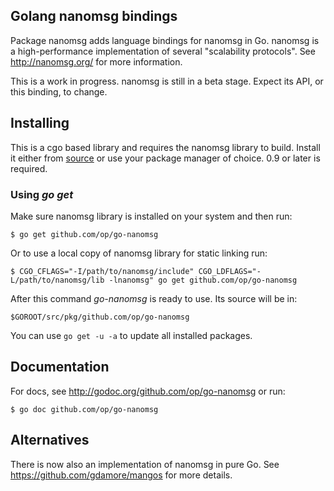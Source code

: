 ## Golang nanomsg bindings

Package nanomsg adds language bindings for nanomsg in Go. nanomsg is a
high-performance implementation of several "scalability protocols". See
http://nanomsg.org/ for more information.

This is a work in progress. nanomsg is still in a beta stage. Expect its
API, or this binding, to change.

## Installing

This is a cgo based library and requires the nanomsg library to build. Install
it either from [source](http://nanomsg.org/download.html) or use your package
manager of choice. 0.9 or later is required.

### Using *go get*

Make sure nanomsg library is installed on your system and then run:

    $ go get github.com/op/go-nanomsg

Or to use a local copy of nanomsg library for static linking run:

    $ CGO_CFLAGS="-I/path/to/nanomsg/include" CGO_LDFLAGS="-L/path/to/nanomsg/lib -lnanomsg" go get github.com/op/go-nanomsg

After this command *go-nanomsg* is ready to use. Its source will be in:

    $GOROOT/src/pkg/github.com/op/go-nanomsg

You can use `go get -u -a` to update all installed packages.

## Documentation

For docs, see http://godoc.org/github.com/op/go-nanomsg or run:

    $ go doc github.com/op/go-nanomsg

## Alternatives

There is now also an implementation of nanomsg in pure Go. See
https://github.com/gdamore/mangos for more details.
